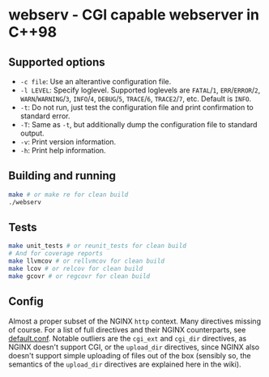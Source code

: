 # webserv - CGI capable webserver in C++98

## Supported options

- `-c file`: Use an alterantive configuration file.
- `-l LEVEL`: Specify loglevel. Supported loglevels are `FATAL`/`1`, `ERR`/`ERROR`/`2`, `WARN`/`WARNING`/`3`, `INFO`/`4`, `DEBUG`/`5`, `TRACE`/`6`, `TRACE2`/`7`, etc. Default is `INFO`.
- `-t`: Do not run, just test the configuration file and print confirmation to standard error.
- `-T`: Same as `-t`, but additionally dump the configuration file to standard output.
- `-v`: Print version information.
- `-h`: Print help information.

## Building and running

```sh
make # or make re for clean build
./webserv
```

## Tests

```sh
make unit_tests # or reunit_tests for clean build
# And for coverage reports
make llvmcov # or rellvmcov for clean build
make lcov # or relcov for clean build
make gcovr # or regcovr for clean build
```

## Config

Almost a proper subset of the NGINX `http` context. Many directives missing of
course.  For a list of full directives and their NGINX counterparts, see
[default.conf](conf/default.conf). Notable outliers are the `cgi_ext` and
`cgi_dir` directives, as NGINX doesn't support CGI, or the `upload_dir` directives,
since NGINX also doesn't support simple uploading of files out of the box (sensibly
so, the semantics of the `upload_dir` directives are explained here in the wiki).
